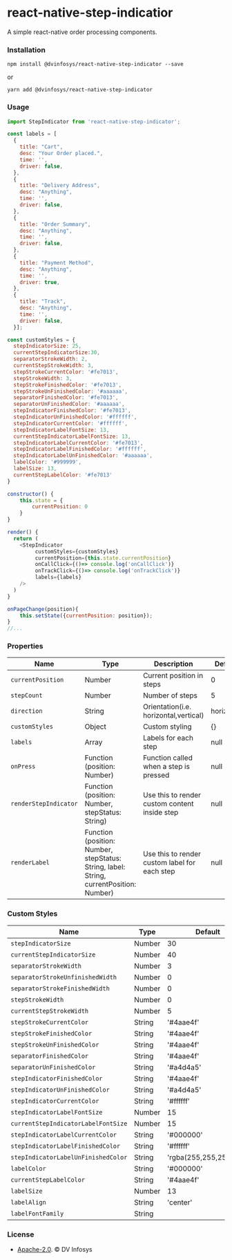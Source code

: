 # react-native-step-indicatior

A simple react-native order processing components.

### Installation
``npm install @dvinfosys/react-native-step-indicator --save``

or

``yarn add @dvinfosys/react-native-step-indicator``

### Usage
```javascript
import StepIndicator from 'react-native-step-indicator';

const labels = [
  {
    title: "Cart",
    desc: "Your Order placed.",
    time: '',
    driver: false,
  },
  {
    title: "Delivery Address",
    desc: "Anything",
    time: '',
    driver: false,
  },
  {
    title: "Order Summary",
    desc: "Anything",
    time: '',
    driver: false,
  },
  {
    title: "Payment Method",
    desc: "Anything",
    time: '',
    driver: true,
  },
  {
    title: "Track",
    desc: "Anything",
    time: '',
    driver: false,
  }];

const customStyles = {
  stepIndicatorSize: 25,
  currentStepIndicatorSize:30,
  separatorStrokeWidth: 2,
  currentStepStrokeWidth: 3,
  stepStrokeCurrentColor: '#fe7013',
  stepStrokeWidth: 3,
  stepStrokeFinishedColor: '#fe7013',
  stepStrokeUnFinishedColor: '#aaaaaa',
  separatorFinishedColor: '#fe7013',
  separatorUnFinishedColor: '#aaaaaa',
  stepIndicatorFinishedColor: '#fe7013',
  stepIndicatorUnFinishedColor: '#ffffff',
  stepIndicatorCurrentColor: '#ffffff',
  stepIndicatorLabelFontSize: 13,
  currentStepIndicatorLabelFontSize: 13,
  stepIndicatorLabelCurrentColor: '#fe7013',
  stepIndicatorLabelFinishedColor: '#ffffff',
  stepIndicatorLabelUnFinishedColor: '#aaaaaa',
  labelColor: '#999999',
  labelSize: 13,
  currentStepLabelColor: '#fe7013'
}

constructor() {
    this.state = {
        currentPosition: 0
    }
}

render() {
  return (
    <StepIndicator
         customStyles={customStyles}
         currentPosition={this.state.currentPosition}
         onCallClick={()=> console.log('onCallClick')}
         onTrackClick={()=> console.log('onTrackClick')}
         labels={labels}
    />
  )
}

onPageChange(position){
    this.setState({currentPosition: position});
}
//...
```
### Properties

| Name | Type | Description | Default
| ------------ | ------------- | ------------ |------------ |
| `currentPosition` | Number  | Current position in steps | 0
| ```stepCount``` | Number  | Number of steps | 5
| ```direction``` | String  | Orientation(i.e. horizontal,vertical) | horizontal
| ```customStyles``` | Object  | Custom styling | {}
| ```labels``` | Array  | Labels for each step | null
| `onPress` | Function (position: Number) | Function called when a step is pressed | null
| `renderStepIndicator` | Function (position: Number, stepStatus: String) | Use this to render custom content inside step | null
| `renderLabel` | Function (position: Number, stepStatus: String, label: String, currentPosition: Number) | Use this to render custom label for each step | null

### Custom Styles

| Name | Type | Default
| ------------ | ------------ |------------ |
| ```stepIndicatorSize``` | Number  | 30
| ```currentStepIndicatorSize``` | Number  | 40
| ```separatorStrokeWidth``` | Number  | 3
| ```separatorStrokeUnfinishedWidth``` | Number  | 0
| ```separatorStrokeFinishedWidth``` | Number  | 0
| ```stepStrokeWidth``` | Number  | 0
| ```currentStepStrokeWidth``` | Number  | 5
| ```stepStrokeCurrentColor``` | String  | '#4aae4f'
| ```stepStrokeFinishedColor``` | String  | '#4aae4f'
| ```stepStrokeUnFinishedColor``` | String  | '#4aae4f'
| ```separatorFinishedColor``` | String  | '#4aae4f'
| ```separatorUnFinishedColor``` | String  | '#a4d4a5'
| ```stepIndicatorFinishedColor``` | String  | '#4aae4f'
| ```stepIndicatorUnFinishedColor``` | String  | '#a4d4a5'
| ```stepIndicatorCurrentColor``` | String  | '#ffffff'
| ```stepIndicatorLabelFontSize``` | Number  | 15
| ```currentStepIndicatorLabelFontSize``` | Number  | 15
| ```stepIndicatorLabelCurrentColor``` | String  | '#000000'
| ```stepIndicatorLabelFinishedColor``` | String  | '#ffffff'
| ```stepIndicatorLabelUnFinishedColor``` | String  | 'rgba(255,255,255,0.5)'
| ```labelColor``` | String  | '#000000'
| ```currentStepLabelColor``` | String  | '#4aae4f'
| ```labelSize``` | Number  | 13
| ```labelAlign``` | String  | 'center'
| ```labelFontFamily``` | String  |

### License

- [Apache-2.0](https://github.com/dvinfosys/react-native-step-indicatior/blob/main/LICENSE).  © DV Infosys

